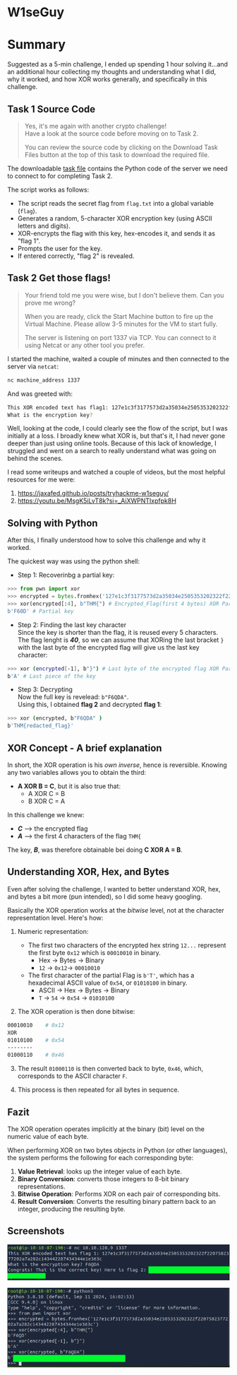 # W1seGuy
# Summary
Suggested as a 5-min challenge, I ended up spending 1 hour solving it...and an additional hour collecting my thoughts and understanding what I did, why it worked, and how XOR works generally, and specifically in this challenge.

## Task 1 Source Code
> Yes, it's me again with another crypto challenge!  
> Have a look at the source code before moving on to Task 2.  
>
> You can review the source code by clicking on the Download Task Files button at the top of this task to download the required file.

The downloadable [task file](./python_source_challenge.py) contains the Python code of the server we need to connect to for completing Task 2.

The script works as follows:
 - The script reads the secret flag from `flag.txt` into a global variable (`flag`).
 - Generates a random, 5-character XOR encryption key (using ASCII letters and digits).
 - XOR-encrypts the flag with this key, hex-encodes it, and sends it as "flag 1".
 - Prompts the user for the key.
 - If entered correctly, "flag 2" is revealed.

## Task 2 Get those flags!
> Your friend told me you were wise, but I don't believe them. Can you prove me wrong?
>
>When you are ready, click the Start Machine button to fire up the Virtual Machine. Please allow 3-5 minutes for the VM to start fully.
>
>The server is listening on port 1337 via TCP. You can connect to it using Netcat or any other tool you prefer.

I started the machine, waited a couple of minutes and then connected to the server via `netcat`:
```bash
nc machine_address 1337
```
And was greeted with:
```bash
This XOR encoded text has flag1: 127e1c3f3177573d2a35034e2505353202322f02a7a282C143442287434344e1e363c
What is the encryption key? 
```
Well, looking at the code, I could clearly see the flow of the script, but I was initially at a loss. I broadly knew what XOR is, but that's it, I had never gone deeper than just using online tools.
Because of this lack of knowledge, I struggled and went on a search to really understand what was going on behind the scenes.

I read some writeups and watched a couple of videos, but the most helpful resources for me were:
1. https://jaxafed.github.io/posts/tryhackme-w1seguy/
2. https://youtu.be/MsgK5iLvT8k?si=_AiXWPNTIxpfpk8H

## Solving with Python
After this, I finally understood how to solve this challenge and why it worked.  

The quickest way was using the python shell:
- Step 1: Recoverinbg a partial key:
```python
>>> from pwn import xor
>>> encrypted = bytes.fromhex('127e1c3f3177573d2a35034e2505353202322f2207582377202a7a282C143442287434344e1e363c')
>>> xor(encrypted[:4], b"THM{") # Encrypted_Flag(first 4 bytes) XOR Partial Flag
b'F60D' # Partial key
```
- Step 2: Finding the last key character  
Since the key is shorter than the flag, it is reused every 5 characters. The flag lenght is ***40***, so we can assume that XORing the last bracket `}` with the last byte of the encrypted flag will give us the last key character:
```bash
>>> xor (encrypted[-1], b"}") # Last byte of the encrypted flag XOR Partial flag
b'A' # Last piece of the key
```
- Step 3: Decrypting  
Now the full key is revelead: `b"F6QDA"`.  
Using this, I obtained **flag 2** and decrypted **flag 1**:
```bash
>>> xor (encrypted, b"F6QDA" )
b'THM{redacted_flag}'
```

## XOR Concept - A brief explanation
In short, the XOR operation is his *own inverse*, hence is reversible. Knowing any two variables allows you to obtain the third:
- **A XOR B = C**, but it is also true that:
    - A XOR C = B
    - B XOR C = A

In this challenge we knew:
- ***C*** --> the encrypted flag
- ***A*** --> the first 4 characters of the flag `THM{`

The key, ***B***, was therefore obtainable bei doing **C XOR A = B**. 

## Understanding XOR, Hex, and Bytes
Even after solving the challenge, I wanted to better understand XOR, hex, and bytes a bit more (pun intended), so I did some heavy googling.

Basically the XOR operation works at the *bitwise* level, not at the character representation level. Here's how:

1. Numeric representation:
    - The first two characters of the encrypted hex string `12...` represent the first byte `0x12` which is `00010010` in binary.
        - Hex -> Bytes -> Binary
        - `12` -> `0x12`-> `00010010`
    - The first character of the partial Flag is `b'T'`, which has a hexadecimal ASCII value of `0x54`, or `01010100` in binary.
        - ASCII -> Hex -> Bytes -> Binary
        - `T` -> `54` -> `0x54` -> `01010100`

2. The XOR operation is then done bitwise:
```bash
00010010    # 0x12
XOR
01010100    # 0x54
--------    
01000110    # 0x46
```

3. The result `01000110` is then converted back to byte, `0x46`, which, corresponds to the ASCII character `F`. 

4. This process is then repeated for all bytes in sequence.

## Fazit
The XOR operation operates implicitly at the binary (bit) level on the numeric value of each byte.

When performing XOR on two bytes objects in Python (or other languages), the system performs the following for each corresponding byte:
1. **Value Retrieval**: looks up the integer value of each byte.
2. **Binary Conversion**: converts those integers to 8-bit binary representations.
3. **Bitwise Operation**: Performs XOR on each pair of corresponding bits.
4. **Result Conversion**: Converts the resulting binary pattern back to an integer, producing the resulting byte.

## Screenshots

![Screenshot](./Screenshots/Screenshot_01.png)

![Screenshot](./Screenshots/Screenshot_02.png)
